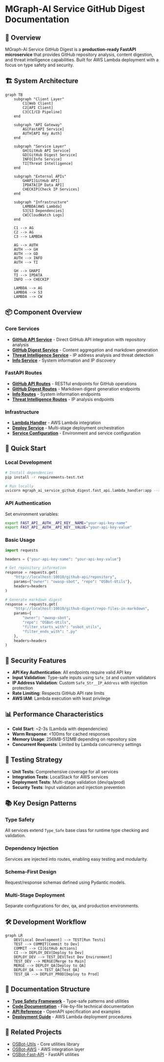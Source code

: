 # MGraph-AI Service GitHub Digest Documentation

## 🎯 Overview

MGraph-AI Service GitHub Digest is a **production-ready FastAPI microservice** that provides GitHub repository analysis, content digestion, and threat intelligence capabilities. Built for AWS Lambda deployment with a focus on type safety and security.

## 🏗️ System Architecture

```mermaid
graph TB
    subgraph "Client Layer"
        C1[Web Client]
        C2[API Client]
        C3[CI/CD Pipeline]
    end
    
    subgraph "API Gateway"
        AG[FastAPI Service]
        AUTH[API Key Auth]
    end
    
    subgraph "Service Layer"
        GH[GitHub API Service]
        GD[GitHub Digest Service]
        INFO[Info Service]
        TI[Threat Intelligence]
    end
    
    subgraph "External APIs"
        GHAPI[GitHub API]
        IPDATA[IP Data API]
        CHECKIP[Check IP Services]
    end
    
    subgraph "Infrastructure"
        LAMBDA[AWS Lambda]
        S3[S3 Dependencies]
        CW[CloudWatch Logs]
    end
    
    C1 --> AG
    C2 --> AG
    C3 --> LAMBDA
    
    AG --> AUTH
    AUTH --> GH
    AUTH --> GD
    AUTH --> INFO
    AUTH --> TI
    
    GH --> GHAPI
    TI --> IPDATA
    INFO --> CHECKIP
    
    LAMBDA --> AG
    LAMBDA --> S3
    LAMBDA --> CW
```

## 📦 Component Overview

### Core Services

- **[GitHub API Service](code/mgraph_ai_service_github_digest/service/github/GitHub__API--tech_debrief.md)** - Direct GitHub API integration with repository analysis
- **[GitHub Digest Service](code/mgraph_ai_service_github_digest/service/github/GitHub__Digest--tech_debrief.md)** - Content aggregation and markdown generation
- **[Threat Intelligence Service](code/mgraph_ai_service_github_digest/service/threat_intelligence/IP_Data--tech_debrief.md)** - IP address analysis and threat detection
- **[Info Service](code/mgraph_ai_service_github_digest/service/info/Info__Current_IP_Address--tech_debrief.md)** - System information and IP discovery

### FastAPI Routes

- **[GitHub API Routes](code/mgraph_ai_service_github_digest/fast_api/routes/Routes__GitHub__API--tech_debrief.md)** - RESTful endpoints for GitHub operations
- **[GitHub Digest Routes](code/mgraph_ai_service_github_digest/fast_api/routes/Routes__GitHub__Digest--tech_debrief.md)** - Markdown digest generation endpoints
- **[Info Routes](code/mgraph_ai_service_github_digest/fast_api/routes/Routes__Info--tech_debrief.md)** - System information endpoints
- **[Threat Intelligence Routes](code/mgraph_ai_service_github_digest/fast_api/routes/Routes__Threat_Intelligence--tech_debrief.md)** - IP analysis endpoints

### Infrastructure

- **[Lambda Handler](code/mgraph_ai_service_github_digest/fast_api/lambda_handler--tech_debrief.md)** - AWS Lambda integration
- **[Deploy Service](code/mgraph_ai_service_github_digest/utils/deploy/Deploy__Service--tech_debrief.md)** - Multi-stage deployment orchestration
- **[Service Configuration](code/mgraph_ai_service_github_digest/config--tech_debrief.md)** - Environment and service configuration

## 🚀 Quick Start

### Local Development

```bash
# Install dependencies
pip install -r requirements-test.txt

# Run locally
uvicorn mgraph_ai_service_github_digest.fast_api.lambda_handler:app --reload --host 0.0.0.0 --port 10010
```

### API Authentication

Set environment variables:
```bash
export FAST_API__AUTH__API_KEY__NAME="your-api-key-name"
export FAST_API__AUTH__API_KEY__VALUE="your-api-key-value"
```

### Basic Usage

```python
import requests

headers = {"your-api-key-name": "your-api-key-value"}

# Get repository information
response = requests.get(
    "http://localhost:10010/github-api/repository",
    params={"owner": "owasp-sbot", "repo": "OSBot-Utils"},
    headers=headers
)

# Generate markdown digest
response = requests.get(
    "http://localhost:10010/github-digest/repo-files-in-markdown",
    params={
        "owner": "owasp-sbot",
        "repo": "OSBot-Utils",
        "filter_starts_with": "osbot_utils",
        "filter_ends_with": ".py"
    },
    headers=headers
)
```

## 🔐 Security Features

- **API Key Authentication**: All endpoints require valid API key
- **Input Validation**: Type-safe inputs using `Safe_Id` and custom validators
- **IP Address Validation**: Custom `Safe_Str__IP_Address` with injection protection
- **Rate Limiting**: Respects GitHub API rate limits
- **AWS IAM**: Lambda execution with least privilege

## 📊 Performance Characteristics

- **Cold Start**: ~2-3s (Lambda with dependencies)
- **Warm Response**: <100ms for cached responses
- **Memory Usage**: 256MB-512MB depending on repository size
- **Concurrent Requests**: Limited by Lambda concurrency settings

## 🧪 Testing Strategy

- **Unit Tests**: Comprehensive coverage for all services
- **Integration Tests**: LocalStack for AWS services
- **Deployment Tests**: Multi-stage validation (dev/qa/prod)
- **Security Tests**: Input validation and injection prevention

## 📚 Key Design Patterns

### Type Safety
All services extend `Type_Safe` base class for runtime type checking and validation.

### Dependency Injection
Services are injected into routes, enabling easy testing and modularity.

### Schema-First Design
Request/response schemas defined using Pydantic models.

### Multi-Stage Deployment
Separate configurations for dev, qa, and production environments.

## 🛠️ Development Workflow

```mermaid
graph LR
    DEV[Local Development] --> TEST[Run Tests]
    TEST --> COMMIT[Commit to Dev]
    COMMIT --> CI[GitHub Actions]
    CI --> DEPLOY_DEV[Deploy to Dev]
    DEPLOY_DEV --> TEST_DEV[Test Dev Environment]
    TEST_DEV --> MERGE[Merge to Main]
    MERGE --> DEPLOY_QA[Deploy to QA]
    DEPLOY_QA --> TEST_QA[Test QA]
    TEST_QA --> DEPLOY_PROD[Deploy to Prod]
```

## 📖 Documentation Structure

- **[Type Safety Framework](type_safe/)** - Type-safe patterns and utilities
- **[Code Documentation](code/)** - File-by-file technical documentation
- **[API Reference](api/)** - OpenAPI specification and examples
- **[Deployment Guide](deployment/)** - AWS Lambda deployment procedures

## 🔗 Related Projects

- [OSBot-Utils](https://github.com/owasp-sbot/OSBot-Utils) - Core utilities library
- [OSBot-AWS](https://github.com/owasp-sbot/OSBot-AWS) - AWS integration layer
- [OSBot-Fast-API](https://github.com/owasp-sbot/OSBot-Fast-API) - FastAPI utilities